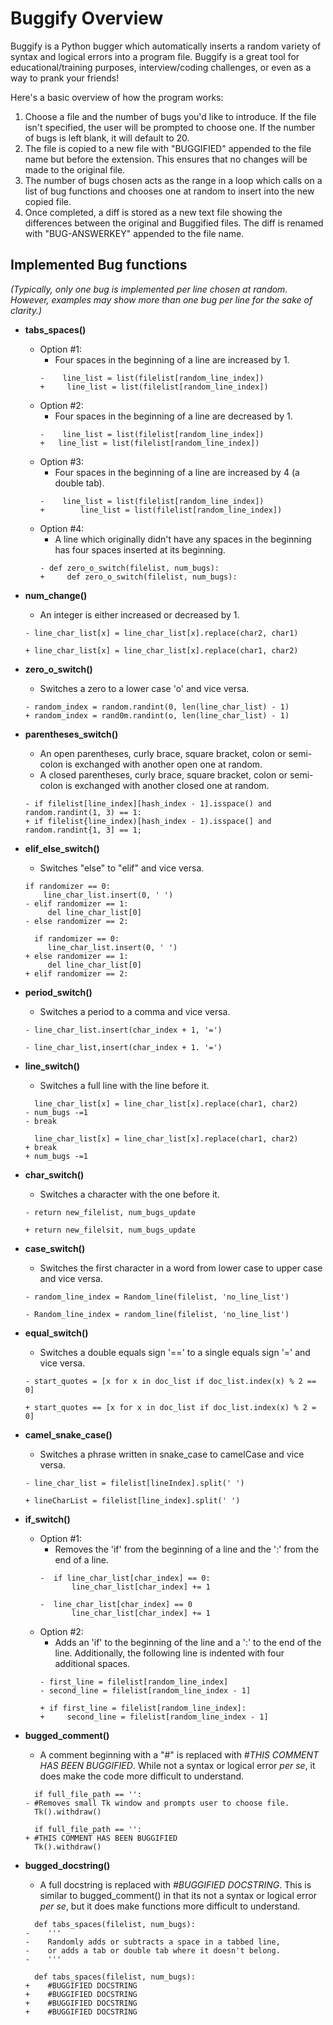 # Buggify Overview
Buggify is a Python bugger which automatically inserts a random variety of syntax and logical errors into a program file. Buggify is a great tool for educational/training purposes, interview/coding challenges, or even as a way to prank your friends!

Here's a basic overview of how the program works:

 1. Choose a file and the number of bugs you'd like to introduce. If the file isn't specified, the user will be prompted to choose one. If the number of bugs is left blank, it will default to 20. 
 2. The file is copied to a new file with "BUGGIFIED" appended to the file name but before the extension. This ensures that no changes will be made to the original file.
 3. The number of bugs chosen acts as the range in a loop which calls on a list of bug functions and chooses one at random to insert into the new copied file.
 4. Once completed, a diff is stored as a new text file showing the differences between the original and Buggified files. The diff is renamed with "BUG-ANSWERKEY" appended to the file name.


## Implemented Bug functions

*(Typically, only one bug is implemented per line chosen at random. However, examples may show more than one bug per line for the sake of clarity.)*

 - **tabs_spaces()**
	 - Option #1:
		 - Four spaces in the beginning of a line are increased by 1.
		 ~~~~
		 -    line_list = list(filelist[random_line_index])
		 +     line_list = list(filelist[random_line_index])
		 ~~~~
	 - Option #2:
		 - Four spaces in the beginning of a line are decreased by 1.
		 ~~~~
		 -    line_list = list(filelist[random_line_index])
		 +   line_list = list(filelist[random_line_index])
		 ~~~~ 
	 - Option #3:
		 - Four spaces in the beginning of a line are increased by 4 (a double tab).
		 ~~~~
		 -    line_list = list(filelist[random_line_index])
		 +        line_list = list(filelist[random_line_index])
		 ~~~~
	 - Option #4:
		 - A line which originally didn't have any spaces in the beginning has four spaces inserted at its beginning.
		 ~~~~
		 - def zero_o_switch(filelist, num_bugs):
		 +     def zero_o_switch(filelist, num_bugs):
		 ~~~~		
- **num_change()**
	 - An integer is either increased or decreased by 1.
	 ~~~~
	 - line_char_list[x] = line_char_list[x].replace(char2, char1)
	 ~~~~ 
	 ~~~~
	 + line_char_list[x] = line_char_list[x].replace(char1, char2)
	 ~~~~ 
 - **zero_o_switch()**
	 - Switches a zero to a lower case 'o' and vice versa.
	 ~~~~
	 - random_index = random.randint(0, len(line_char_list) - 1)
     + random_index = rand0m.randint(o, len(line_char_list) - 1)
	 ~~~~
 - **parentheses_switch()**
	 - An open parentheses, curly brace, square bracket, colon or semi-colon is exchanged with another open one at random.
    - A closed parentheses, curly brace, square bracket, colon or semi-colon is exchanged with another closed one at random.
	 ~~~~
	 - if filelist[line_index][hash_index - 1].isspace() and random.randint(1, 3) == 1:
     + if filelist{line_index)[hash_index - 1).isspace(] and random.randint{1, 3] == 1;
	 ~~~~    

 - **elif_else_switch()**
	 - Switches "else" to "elif" and vice versa.
	 ~~~~
	 if randomizer == 0:
         line_char_list.insert(0, ' ')
     - elif randomizer == 1:
          del line_char_list[0]
     - else randomizer == 2:
	 ~~~~
	 ~~~~
	   if randomizer == 0:
          line_char_list.insert(0, ' ')
     + else randomizer == 1:
          del line_char_list[0]
     + elif randomizer == 2:
	 ~~~~
 - **period_switch()**
	 - Switches a period to a comma and vice versa.
	 ~~~~
	 - line_char_list.insert(char_index + 1, '=')
	 ~~~~ 
	 ~~~~
	 - line_char_list,insert(char_index + 1. '=')
	 ~~~~ 
 - **line_switch()**
	 - Switches a full line with the line before it.
	 ~~~~
	   line_char_list[x] = line_char_list[x].replace(char1, char2)
     - num_bugs -=1
     - break
	 ~~~~
	 ~~~~
	   line_char_list[x] = line_char_list[x].replace(char1, char2)
     + break
     + num_bugs -=1
	 ~~~~
 - **char_switch()**
	 - Switches a character with the one before it.
	 ~~~~	    
     - return new_filelist, num_bugs_update
     ~~~~
     ~~~~	    
     + return new_filelsit, num_bugs_update
     ~~~~
 - **case_switch()**
	 - Switches the first character in a word from lower case to upper case and vice versa.
	 ~~~~
	 - random_line_index = Random_line(filelist, 'no_line_list')
	 ~~~~
	 ~~~~
	 - Random_line_index = random_line(filelist, 'no_line_list')
	 ~~~~
 - **equal_switch()**
	 - Switches a double equals sign '==' to a single equals sign '=' and vice versa.
	 ~~~~
	 - start_quotes = [x for x in doc_list if doc_list.index(x) % 2 == 0]
	 ~~~~
	 ~~~~
	 + start_quotes == [x for x in doc_list if doc_list.index(x) % 2 = 0]
	 ~~~~
 - **camel_snake_case()**
	 - Switches a phrase written in snake_case to camelCase and vice versa.
	 ~~~~
	 - line_char_list = filelist[lineIndex].split(' ')
	 ~~~~
	 ~~~~
	 + lineCharList = filelist[line_index].split(' ')
	 ~~~~
 - **if_switch()**
	 - Option #1:
		 - Removes the 'if' from the beginning of a line and the ':' from the end of a line.
		 ~~~~
		-  if line_char_list[char_index] == 0:
                line_char_list[char_index] += 1
		 ~~~~
		 ~~~~
		 -  line_char_list[char_index] == 0
                line_char_list[char_index] += 1
		 ~~~~
    - Option #2: 
	    - Adds an 'if' to the beginning of the line and a ':' to the end of the line. Additionally, the following line is indented with four additional spaces.
	    ~~~~
	    - first_line = filelist[random_line_index]
        - second_line = filelist[random_line_index - 1]
	    ~~~~
	    ~~~~
        + if first_line = filelist[random_line_index]:
        +     second_line = filelist[random_line_index - 1]
	    ~~~~
 - **bugged_comment()** 
	 - A comment beginning with a "#" is replaced with *#THIS COMMENT HAS BEEN BUGGIFIED*. While not a syntax or logical error *per se*, it does make the code more difficult to understand. 
	 ~~~~ 
       if full_file_path == '':
     - #Removes small Tk window and prompts user to choose file.
       Tk().withdraw()
    ~~~~
	 ~~~~
	   if full_file_path == '':
     + #THIS COMMENT HAS BEEN BUGGIFIED
       Tk().withdraw()
	 ~~~~
	  
 - **bugged_docstring()**
	 - A full docstring is replaced with *#BUGGIFIED DOCSTRING*. This is similar to bugged_comment() in that its not a syntax or logical error *per se*, but it does make functions more difficult to understand.
	 ~~~~
	   def tabs_spaces(filelist, num_bugs):
     -    '''
     -    Randomly adds or subtracts a space in a tabbed line,
     -    or adds a tab or double tab where it doesn't belong.
     -    '''
	 ~~~~
	 ~~~~
	   def tabs_spaces(filelist, num_bugs):
     +    #BUGGIFIED DOCSTRING
     +    #BUGGIFIED DOCSTRING
     +    #BUGGIFIED DOCSTRING
     +    #BUGGIFIED DOCSTRING
	 ~~~~

